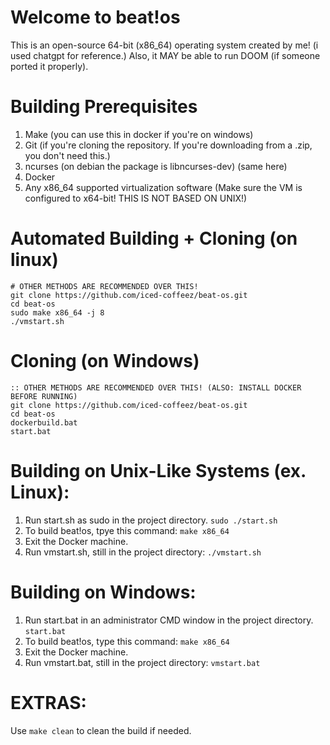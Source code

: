# Welcome to beat!os
This is an open-source 64-bit (x86_64) operating system created by me! (i used chatgpt for reference.)
Also, it MAY be able to run DOOM (if someone ported it properly).
# Building Prerequisites
1) Make (you can use this in docker if you're on windows)
2) Git (if you're cloning the repository. If you're downloading from a .zip, you don't need this.)
3) ncurses (on debian the package is libncurses-dev) (same here)
4) Docker
5) Any x86_64 supported virtualization software (Make sure the VM is configured to x64-bit! THIS IS NOT BASED ON UNIX!)
# Automated Building + Cloning (on linux)
```
# OTHER METHODS ARE RECOMMENDED OVER THIS!
git clone https://github.com/iced-coffeez/beat-os.git
cd beat-os
sudo make x86_64 -j 8
./vmstart.sh
```
# Cloning (on Windows)
```
:: OTHER METHODS ARE RECOMMENDED OVER THIS! (ALSO: INSTALL DOCKER BEFORE RUNNING)
git clone https://github.com/iced-coffeez/beat-os.git
cd beat-os
dockerbuild.bat
start.bat
```
# Building on Unix-Like Systems (ex. Linux):
1) Run start.sh as sudo in the project directory.
`sudo ./start.sh`
2) To build beat!os, tpye this command:
`make x86_64`
3) Exit the Docker machine.
4) Run vmstart.sh, still in the project directory:
`./vmstart.sh`
# Building on Windows:
1) Run start.bat in an administrator CMD window in the project directory.
`start.bat`
2) To build beat!os, type this command:
`make x86_64`
3) Exit the Docker machine.
4) Run vmstart.bat, still in the project directory:
`vmstart.bat`
# EXTRAS:
Use `make clean` to clean the build if needed.
